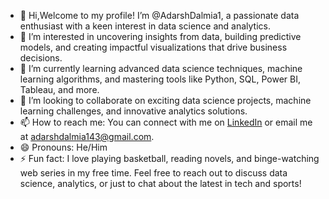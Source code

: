 - 👋 Hi,Welcome to my profile! I’m @AdarshDalmia1, a passionate data enthusiast with a keen interest in data science and analytics.
- 👀 I’m interested in uncovering insights from data, building predictive models, and creating impactful visualizations that drive business decisions.
- 🌱 I’m currently learning advanced data science techniques, machine learning algorithms, and mastering tools like Python, SQL, Power BI, Tableau, and more.
- 💞️ I’m looking to collaborate on exciting data science projects, machine learning challenges, and innovative analytics solutions.
- 📫 How to reach me: You can connect with me on [LinkedIn](https://www.linkedin.com/in/adarshdalmia1/) or email me at adarshdalmia143@gmail.com.
- 😄 Pronouns: He/Him
- ⚡ Fun fact: I love playing basketball, reading novels, and binge-watching web series in my free time.
Feel free to reach out to discuss data science, analytics, or just to chat about the latest in tech and sports!
<!---
AdarshDalmia1/AdarshDalmia1 is a ✨ special ✨ repository because its `README.md` (this file) appears on your GitHub profile.
You can click the Preview link to take a look at your changes.
--->
